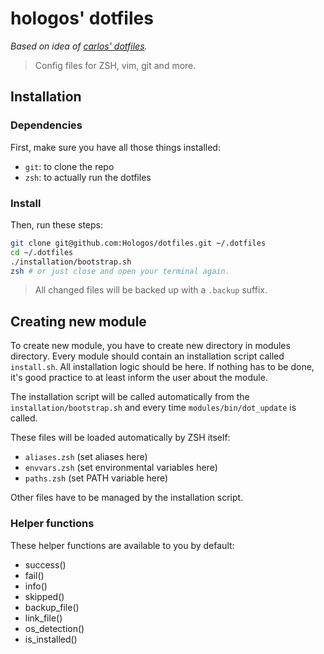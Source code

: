 # hologos' dotfiles

*Based on idea of [carlos' dotfiles](https://github.com/caarlos0/dotfiles).*

> Config files for ZSH, vim, git and more.

## Installation

### Dependencies

First, make sure you have all those things installed:

- `git`: to clone the repo
- `zsh`: to actually run the dotfiles

### Install

Then, run these steps:

```bash
git clone git@github.com:Hologos/dotfiles.git ~/.dotfiles
cd ~/.dotfiles
./installation/bootstrap.sh
zsh # or just close and open your terminal again.
```

> All changed files will be backed up with a `.backup` suffix.

## Creating new module

To create new module, you have to create new directory in modules directory. Every module should contain an installation script called `install.sh`. All installation logic should be here. If nothing has to be done, it's good practice to at least inform the user about the module.

The installation script will be called automatically from the `installation/bootstrap.sh` and every time `modules/bin/dot_update` is called.

These files will be loaded automatically by ZSH itself:

- `aliases.zsh` (set aliases here)
- `envvars.zsh` (set environmental variables here)
- `paths.zsh` (set PATH variable here)

Other files have to be managed by the installation script.

### Helper functions

These helper functions are available to you by default:

- success()
- fail()
- info()
- skipped()
- backup_file()
- link_file()
- os_detection()
- is_installed()
